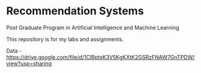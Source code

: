 # Recommendation Systems
Post Graduate Program in Artificial Intelligence and Machine Learning

This repository is for my labs and assignments.

Data -https://drive.google.com/file/d/1ClBptsK3V5KgKXtK2GSRzFNAW7GnTPDW/view?usp=sharing
